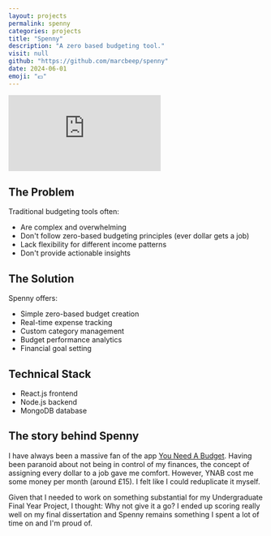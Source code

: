 ```yaml
---
layout: projects
permalink: spenny
categories: projects
title: "Spenny"
description: "A zero based budgeting tool."
visit: null
github: "https://github.com/marcbeep/spenny"
date: 2024-06-01
emoji: "💷"
---
```


<div class="video-container">
<iframe src="https://www.youtube.com/embed/7zYYHl4npjQ?si=NVAsxklo-Feh8KDz" title="Spenny Presentation" frameborder="0" allow="accelerometer; autoplay; clipboard-write; encrypted-media; gyroscope; picture-in-picture; web-share" referrerpolicy="strict-origin-when-cross-origin" allowfullscreen></iframe>
</div>

## The Problem

Traditional budgeting tools often:
- Are complex and overwhelming
- Don't follow zero-based budgeting principles (ever dollar gets a job)
- Lack flexibility for different income patterns
- Don't provide actionable insights

## The Solution

Spenny offers:
- Simple zero-based budget creation
- Real-time expense tracking
- Custom category management
- Budget performance analytics
- Financial goal setting

## Technical Stack

- React.js frontend
- Node.js backend
- MongoDB database

## The story behind Spenny

I have always been a massive fan of the app [You Need A Budget](https://ynab.com).
Having been paranoid about not being in control of my finances, the concept of assigning every dollar to a job gave me comfort.
However, YNAB cost me some money per month (around £15). 
I felt like I could reduplicate it myself.

Given that I needed to work on something substantial for my Undergraduate Final Year Project, I thought: Why not give it a go?
I ended up scoring really well on my final dissertation and Spenny remains something I spent a lot of time on and I'm proud of.
